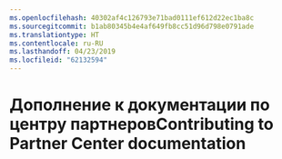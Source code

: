 ```yaml
---
ms.openlocfilehash: 40302af4c126793e71bad0111ef612d22ec1ba8c
ms.sourcegitcommit: b1ab80345b4e4af649fb8cc51d96d798e0791ade
ms.translationtype: HT
ms.contentlocale: ru-RU
ms.lasthandoff: 04/23/2019
ms.locfileid: "62132594"
---
```

# <a name="contributing-to-partner-center-documentation"></a><span data-ttu-id="ac658-101">Дополнение к документации по центру партнеров</span><span class="sxs-lookup"><span data-stu-id="ac658-101">Contributing to Partner Center documentation</span></span>